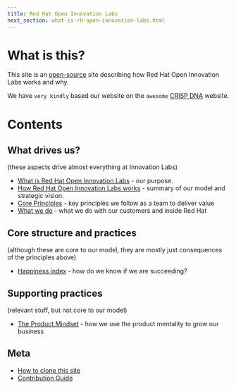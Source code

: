 ```yaml
---
title: Red Hat Open Innovation Labs
next_section: what-is-rh-open-innovation-labs.html
---
```


What is this?
=============

This site is an [open-source](http://en.wikipedia.org/wiki/Open_source) site describing how Red Hat Open Innovation Labs works and why.

We have `very kindly` based our website on the `awesome` [CRISP DNA](https://github.com/crispab/crisp-dna) website.

Contents
========

What drives us?
------------------

(these aspects drive almost everything at Innovation Labs)

-   [What is Red Hat Open Innovation Labs](what-is-rh-open-innovation-labs.html) - our purpose.
-   [How Red Hat Open Innovation Labs works](how-we-work.html) - summary of our model and strategic vision.
-   [Core Principles](labs-principles.html) - key principles we follow as a team to deliver value
-   [What we do](what-we-do.html) - what we do with our customers and inside Red Hat


Core structure and practices
----------------------------

(although these are core to our model, they are mostly just consequences of the principles above)

-   [Happiness index](happiness-index.html) - how do we know if we are succeeding?

Supporting practices
--------------------

(relevant stuff, but not core to our model)

-   [The Product Mindset](product-mindset.html) - how we use the product mentality to grow our business

Meta
----

-   [How to clone this site](how-to-copy.html)
-   [Contribution Guide](contribution-guide.html)
